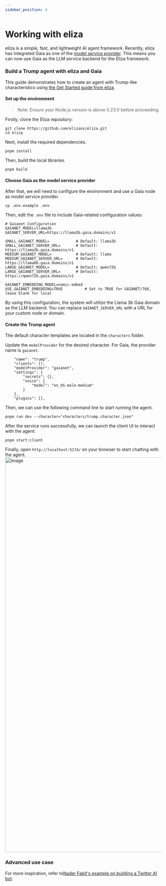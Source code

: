 ```yaml
---
sidebar_position: 4
---
```


# Working with eliza

eliza is a simple, fast, and lightweight AI agent framework. Recently, eliza has integrated Gaia as one of the [model service provider](https://github.com/elizaOS/eliza/pull/762). This means you can now use Gaia as the LLM service backend for the Eliza framework.

### Build a Trump agent with eliza and Gaia

This guide demonstrates how to create an agent with Trump-like characteristics using [the Get Started guide from eliza](https://elizaos.github.io/eliza/docs/quickstart/).

#### Set up the environment

> Note: Ensure your Node.js version is above 0.23.0 before proceeding.

Firstly, clone the Eliza repository:

```
git clone https://github.com/elizaos/eliza.git
cd eliza
```

Next, install the required dependencies.

```
pnpm install
```

Then, build the local libraries.

```
pnpm build
```

#### Choose Gaia as the model service provider

After that, we will need to configure the environment and use a Gaia node as model service provider.

```
cp .env.example .env
```

Then, edit the `.env` file to include Gaia-related configuration values:

```
# Gaianet Configuration
GAIANET_MODEL=llama3b
GAIANET_SERVER_URL=https://llama3b.gaia.domains/v1

SMALL_GAIANET_MODEL=            # Default: llama3b
SMALL_GAIANET_SERVER_URL=       # Default: https://llama3b.gaia.domains/v1
MEDIUM_GAIANET_MODEL=           # Default: llama
MEDIUM_GAIANET_SERVER_URL=      # Default: https://llama8b.gaia.domains/v1
LARGE_GAIANET_MODEL=            # Default: qwen72b
LARGE_GAIANET_SERVER_URL=       # Default: https://qwen72b.gaia.domains/v1

GAIANET_EMBEDDING_MODEL=nomic-embed
USE_GAIANET_EMBEDDING=TRUE          # Set to TRUE for GAIANET/768, leave blank for local
```
By using this configuration, the system will utilize the Llama 3b Gaia domain as the LLM backend. You can replace `GAIANET_SERVER_URL` with a URL for your custom node or domain.

#### Create the Trump agent

The default character templates are located in the `characters` folder.

Update the `modelProvider` for the desired character. For Gaia, the provider name is `gaianet`.

```
    "name": "trump",
    "clients": [],
    "modelProvider": "gaianet",
    "settings": {
        "secrets": {},
        "voice": {
            "model": "en_US-male-medium"
        }
    },
    "plugins": [],
```

Then, we can use the following command line to start running the agent.

```
pnpm run dev --character="characters/trump.character.json"
```

After the service runs successfully, we can launch the client UI to interact with the agent:

```
pnpm start:client
```

Finally, open `http://localhost:5174/` on your browser to start chatting with the agent.
<img width="1274" alt="image" src="https://github.com/user-attachments/assets/48474b35-1d40-4334-8ed0-c97f373c2b0b" />


### Advanced use case

For more inspiration, refer to[Nader Fabit's example on building a Twitter AI bot](https://x.com/dabit3/status/1863772029565981144).





